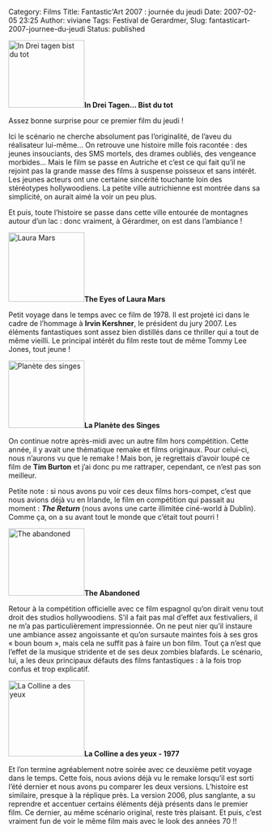 Category: Films
Title: Fantastic'Art 2007 : journée du jeudi
Date: 2007-02-05 23:25
Author: viviane
Tags: Festival de Gerardmer, 
Slug: fantasticart-2007-journee-du-jeudi
Status: published

<img class="alignleft size-thumbnail wp-image-401" title="In Drei tagen bist du tot" src="http://www.viviane-voyages.com/wp-content/uploads/2007/02/13-150x133.jpg" alt="In Drei tagen bist du tot" width="150" height="133" /><strong>In Drei Tagen… Bist du tot</strong>

Assez bonne surprise pour ce premier film du jeudi !

Ici le scénario ne cherche absolument pas l’originalité, de l’aveu du réalisateur lui-même… On retrouve une histoire mille fois racontée : des jeunes insouciants, des SMS mortels, des drames oubliés, des vengeance morbides… Mais le film se passe en Autriche et c’est ce qui fait qu’il ne rejoint pas la grande masse des films à suspense poisseux et sans intérêt. Les jeunes acteurs ont une certaine sincérité touchante loin des stéréotypes hollywoodiens. La petite ville autrichienne est montrée dans sa simplicité, on aurait aimé la voir un peu plus.

Et puis, toute l’histoire se passe dans cette ville entourée de montagnes autour d’un lac : donc vraiment, à Gérardmer, on est dans l’ambiance !

<img class="alignleft size-thumbnail wp-image-402" title="Laura Mars" src="http://www.viviane-voyages.com/wp-content/uploads/2007/02/23-150x137.jpg" alt="Laura Mars" width="150" height="137" /><strong>The Eyes of Laura Mars</strong>

Petit voyage dans le temps avec ce film de 1978. Il est projeté ici dans le cadre de l’hommage à <strong>Irvin Kershner</strong>, le président du jury 2007. Les éléments fantastiques sont assez bien distillés dans ce thriller qui a tout de même vieilli. Le principal intérêt du film reste tout de même Tommy Lee Jones, tout jeune !

<img class="alignleft size-thumbnail wp-image-403" title="Planète des singes" src="http://www.viviane-voyages.com/wp-content/uploads/2007/02/33-150x133.jpg" alt="Planète des singes" width="150" height="133" /><strong>La Planète des Singes</strong>

On continue notre après-midi avec un autre film hors compétition. Cette année, il y avait une thématique remake et films originaux. Pour celui-ci, nous n’aurons vu que le remake ! Mais bon, je regrettais d’avoir loupé ce film de <strong>Tim Burton</strong> et j’ai donc pu me rattraper, cependant, ce n’est pas son meilleur.

Petite note : si nous avons pu voir ces deux films hors-compet, c’est que nous avions déjà vu en Irlande, le film en compétition qui passait au moment : <strong><em>The Return</em></strong> (nous avons une carte illimitée ciné-world à Dublin). Comme ça, on a su avant tout le monde que c’était tout pourri !

<img class="alignleft size-thumbnail wp-image-404" title="The abandoned" src="http://www.viviane-voyages.com/wp-content/uploads/2007/02/42-150x133.jpg" alt="The abandoned" width="150" height="133" /><strong>The Abandoned </strong>

Retour à la compétition officielle avec ce film espagnol qu’on dirait venu tout droit des studios hollywoodiens. S’il a fait pas mal d’effet aux festivaliers, il ne m’a pas particulièrement impressionnée. On ne peut nier qu’il instaure une ambiance assez angoissante et qu’on sursaute maintes fois à ses gros « boun boum », mais cela ne suffit pas à faire un bon film. Tout ça n’est que l’effet de la musique stridente et de ses deux zombies blafards. Le scénario, lui, a les deux principaux défauts des films fantastiques : à la fois trop confus et trop explicatif.

<img class="alignleft size-thumbnail wp-image-405" title="La Colline a des yeux" src="http://www.viviane-voyages.com/wp-content/uploads/2007/02/51-150x150.jpg" alt="La Colline a des yeux" width="150" height="150" /><strong>La Colline a des yeux  - 1977 </strong>

Et l’on termine agréablement notre soirée avec ce deuxième petit voyage dans le temps. Cette fois, nous avions déjà vu le remake lorsqu’il est sorti l’été dernier et nous avons pu comparer les deux versions. L’histoire est similaire, presque à la réplique près. La version 2006, plus sanglante, a su reprendre et accentuer certains éléments déjà présents dans le premier film. Ce dernier, au même scénario original, reste très plaisant. Et puis, c’est vraiment fun de voir le même film mais avec le look des années 70 !!
